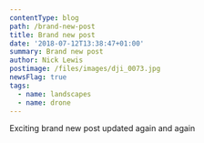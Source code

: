 ```yaml
---
contentType: blog
path: /brand-new-post
title: Brand new post
date: '2018-07-12T13:38:47+01:00'
summary: Brand new post
author: Nick Lewis
postimage: /files/images/dji_0073.jpg
newsFlag: true
tags:
  - name: landscapes
  - name: drone
---
```

Exciting brand new post updated again
and again